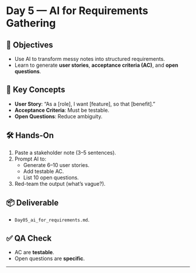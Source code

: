 # Day 5 — AI for Requirements Gathering

## 🎯 Objectives
- Use AI to transform messy notes into structured requirements.
- Learn to generate **user stories**, **acceptance criteria (AC)**, and **open questions**.

## 📘 Key Concepts
- **User Story**: “As a [role], I want [feature], so that [benefit].”
- **Acceptance Criteria**: Must be testable.
- **Open Questions**: Reduce ambiguity.

## 🛠 Hands-On
1. Paste a stakeholder note (3–5 sentences).
2. Prompt AI to:
   - Generate 6–10 user stories.
   - Add testable AC.
   - List 10 open questions.
3. Red-team the output (what’s vague?).

## 📦 Deliverable
- `Day05_ai_for_requirements.md`.

## ✅ QA Check
- AC are **testable**.
- Open questions are **specific**.

---

